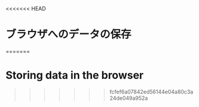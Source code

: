 
<<<<<<< HEAD
# ブラウザへのデータの保存
=======
# Storing data in the browser
>>>>>>> fcfef6a07842ed56144e04a80c3a24de049a952a
